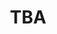 ---
layout: interior
title: TBA
speaker: Jennifer McDonald
permalink: jennifer-mcdonald
image: img/SpeakerPromoImage.png
event: 20180330
video: 
favorite: 
about: 
twitter: 
facebook: 
instagram: 
linkedin: 
google: 
website: 
email: 
telephone: 
---